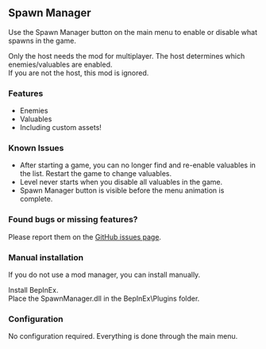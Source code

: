 ## Spawn Manager

Use the Spawn Manager button on the main menu to enable or disable what spawns in the game.

Only the host needs the mod for multiplayer. The host determines which enemies/valuables are enabled.\
If you are not the host, this mod is ignored.

### Features
* Enemies
* Valuables
* Including custom assets!

### Known Issues
* After starting a game, you can no longer find and re-enable valuables in the list. Restart the game to change valuables.
* Level never starts when you disable all valuables in the game.
* Spawn Manager button is visible before the menu animation is complete.

### Found bugs or missing features?
Please report them on the [GitHub issues page](https://github.com/SoundedSquash/REPO-SpawnManager/issues).

### Manual installation
If you do not use a mod manager, you can install manually.

Install BepInEx.\
Place the SpawnManager.dll in the BepInEx\Plugins folder.

### Configuration

No configuration required. Everything is done through the main menu.